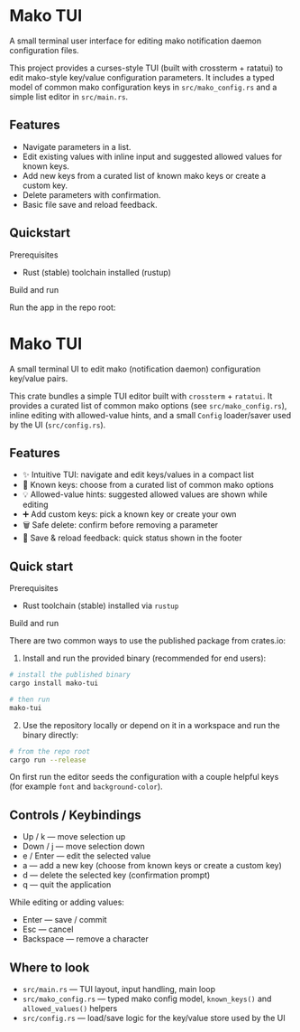 Mako TUI
========

A small terminal user interface for editing mako notification daemon configuration files.

This project provides a curses-style TUI (built with crossterm + ratatui) to edit mako-style key/value configuration parameters. It includes a typed model of common mako configuration keys in `src/mako_config.rs` and a simple list editor in `src/main.rs`.

Features
--------

- Navigate parameters in a list.
- Edit existing values with inline input and suggested allowed values for known keys.
- Add new keys from a curated list of known mako keys or create a custom key.
- Delete parameters with confirmation.
- Basic file save and reload feedback.

Quickstart
----------

Prerequisites
- Rust (stable) toolchain installed (rustup)

Build and run

Run the app in the repo root:

# Mako TUI

A small terminal UI to edit mako (notification daemon) configuration key/value pairs.

This crate bundles a simple TUI editor built with `crossterm` + `ratatui`. It provides
a curated list of common mako options (see `src/mako_config.rs`), inline editing with
allowed-value hints, and a small `Config` loader/saver used by the UI (`src/config.rs`).

Features
--------

- ✨ Intuitive TUI: navigate and edit keys/values in a compact list
- 🔎 Known keys: choose from a curated list of common mako options
- 💡 Allowed-value hints: suggested allowed values are shown while editing
- ➕ Add custom keys: pick a known key or create your own
- 🗑️ Safe delete: confirm before removing a parameter
- 💾 Save & reload feedback: quick status shown in the footer

Quick start
-----------

Prerequisites

- Rust toolchain (stable) installed via `rustup`


Build and run

There are two common ways to use the published package from crates.io:

1. Install and run the provided binary (recommended for end users):

```bash
# install the published binary
cargo install mako-tui

# then run
mako-tui
```

2. Use the repository locally or depend on it in a workspace and run the binary directly:

```bash
# from the repo root
cargo run --release
```

On first run the editor seeds the configuration with a couple helpful keys (for example `font` and `background-color`).

Controls / Keybindings
----------------------

- Up / k — move selection up
- Down / j — move selection down
- e / Enter — edit the selected value
- a — add a new key (choose from known keys or create a custom key)
- d — delete the selected key (confirmation prompt)
- q — quit the application

While editing or adding values:
- Enter — save / commit
- Esc — cancel
- Backspace — remove a character

Where to look
-------------

- `src/main.rs` — TUI layout, input handling, main loop
- `src/mako_config.rs` — typed mako config model, `known_keys()` and `allowed_values()` helpers
- `src/config.rs` — load/save logic for the key/value store used by the UI

